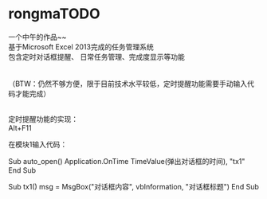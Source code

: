 # rongmaTODO
一个中午的作品~~<br/>
基于Microsoft Excel 2013完成的任务管理系统<br/>
包含定时对话框提醒、 日常任务管理、完成度显示等功能<br/>
<br/><br/>
（BTW：仍然不够方便，限于目前技术水平较低，定时提醒功能需要手动输入代码才能完成）<br/><br/>

定时提醒功能的实现：<br/>
Alt+F11

在模块1输入代码：

Sub auto_open()
Application.OnTime TimeValue(弹出对话框的时间), "tx1"
End Sub

Sub tx1()
msg = MsgBox("对话框内容", vbInformation, "对话框标题")
End Sub






